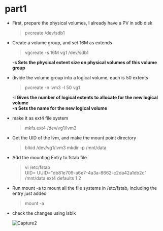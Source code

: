 # part1

* First, prepare the physical volumes, I already have a PV in sdb disk 
  > pvcreate /dev/sdb1 

 
* Create a volume group, and set 16M as extends
  > vgcreate -s 16M vg1 /dev/sdb1

  **-s Sets  the  physical  extent  size  on  physical volumes of this volume group**
  <br />

* divide the volume group into a logical volume, each is 50 extents
  > pvcreate -n lvm3 -l 50 vg1

  **-l  Gives the number of logical extents to allocate for the new logical volume** <br />
  **-n  Sets the name for the new logical volume**
   <br />
   
* make it as ext4 file system
  > mkfs.ext4 /dev/vg1/lvm3

* Get the UID of the lvm, and make the mount point directory
  > blkid /dev/vg1/lvm3
  > mkdir -p /mnt/data

* Add the mounting Entry to fstab file 
  > vi /etc/fstab <br />
  > UID= UUID="db81e709-a6e7-4a3a-8662-c2da42a1db2c" /mnt/data ext4 defaults 1 2 

* Run mount -a to mount all the file systems in /etc/fstab, including the entry just added
  > mount -a

* check the changes using lsblk
  
  ![Capture2](https://github.com/user-attachments/assets/14a7d51a-a683-4304-ab3e-f706f5d7551e)

